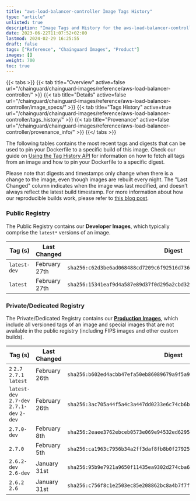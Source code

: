 ```yaml
---
title: "aws-load-balancer-controller Image Tags History"
type: "article"
unlisted: true
description: "Image Tags and History for the aws-load-balancer-controller Chainguard Image"
date: 2023-06-22T11:07:52+02:00
lastmod: 2024-02-29 16:25:55
draft: false
tags: ["Reference", "Chainguard Images", "Product"]
images: []
weight: 700
toc: true
---
```


{{< tabs >}}
{{< tab title="Overview" active=false url="/chainguard/chainguard-images/reference/aws-load-balancer-controller/" >}}
{{< tab title="Details" active=false url="/chainguard/chainguard-images/reference/aws-load-balancer-controller/image_specs/" >}}
{{< tab title="Tags History" active=true url="/chainguard/chainguard-images/reference/aws-load-balancer-controller/tags_history/" >}}
{{< tab title="Provenance" active=false url="/chainguard/chainguard-images/reference/aws-load-balancer-controller/provenance_info/" >}}
{{</ tabs >}}

The following tables contains the most recent tags and digests that can be used to pin your Dockerfile to a specific build of this image. Check our guide on [Using the Tag History API](/chainguard/chainguard-images/using-the-tag-history-api/) for information on how to fetch all tags from an image and how to pin your Dockerfile to a specific digest.

Please note that digests and timestamps only change when there is a change to the image, even though images are rebuilt every night. The "Last Changed" column indicates when the image was last modified, and doesn't always reflect the latest build timestamp. For more information about how our reproducible builds work, please refer to [this blog post](https://www.chainguard.dev/unchained/reproducing-chainguards-reproducible-image-builds).

### Public Registry
The Public Registry contains our **Developer Images**, which typically comprise the `latest*` versions of an image.

| Tag (s)       | Last Changed  | Digest                                                                    |
|---------------|---------------|---------------------------------------------------------------------------|
|  `latest-dev` | February 27th | `sha256:c62d3be6ad068488cd7209c6f92516d7368c1be5a9d074bf364a5f16be4db1d7` |
|  `latest`     | February 27th | `sha256:15341eaf9d4a587e89d37f0d295a2cbd32c5d2537fe1607dca1fc25be02de147` |


### Private/Dedicated Registry
The Private/Dedicated Registry contains our **[Production Images](https://www.chainguard.dev/chainguard-images)**, which include all versioned tags of an image and special images that are not available in the public registry (including FIPS images and other custom builds).

| Tag (s)                                     | Last Changed  | Digest                                                                    |
|---------------------------------------------|---------------|---------------------------------------------------------------------------|
|  `2` `2.7` `2.7.1` `latest`                 | February 26th | `sha256:b602ed4acbb47efa50eb86089679a9f5a99f08281b1b78152a57e806fb154f87` |
|  `latest-dev` `2.7-dev` `2.7.1-dev` `2-dev` | February 26th | `sha256:3ac705a44f5a4c3a447dd0233e6c74cb6b4996de18e98f12b8f17c9b55492782` |
|  `2.7.0-dev`                                | February 8th  | `sha256:2eaee3762ebceb0573e069e94532ed6295c49abfade16f9a30c6a3d935d858a0` |
|  `2.7.0`                                    | February 5th  | `sha256:ca1963c7956b34a2ff3daf8fb8b0f279252cb3f0dfe090bdab99e093f0cb7cef` |
|  `2.6.2-dev` `2.6-dev`                      | January 31st  | `sha256:95b9e7921a9650f11435ea9302d274cba612214df5563c7461df9bdf91c68e34` |
|  `2.6.2` `2.6`                              | January 31st  | `sha256:c756f8c1e2503ec85e208862bc8a4b7f7f0258058634322edee16e759cde2447` |


